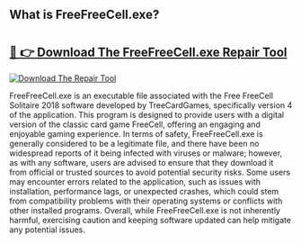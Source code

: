 ## What is FreeFreeCell.exe? 

# <h2><a href="https://exedetect.com/download.php?FreeFreeCell.exe">🔗 👉 Download The FreeFreeCell.exe Repair Tool</a></h2>

[![Download The Repair Tool](https://exedetect.com/download-button.jpg)](https://exedetect.com/download.php?FreeFreeCell.exe)

FreeFreeCell.exe is an executable file associated with the Free FreeCell Solitaire 2018 software developed by TreeCardGames, specifically version 4 of the application. This program is designed to provide users with a digital version of the classic card game FreeCell, offering an engaging and enjoyable gaming experience. In terms of safety, FreeFreeCell.exe is generally considered to be a legitimate file, and there have been no widespread reports of it being infected with viruses or malware; however, as with any software, users are advised to ensure that they download it from official or trusted sources to avoid potential security risks. Some users may encounter errors related to the application, such as issues with installation, performance lags, or unexpected crashes, which could stem from compatibility problems with their operating systems or conflicts with other installed programs. Overall, while FreeFreeCell.exe is not inherently harmful, exercising caution and keeping software updated can help mitigate any potential issues.